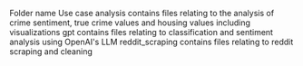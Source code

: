 Folder name	Use case
analysis	contains files relating to the analysis of crime sentiment, true crime values and housing values including visualizations
gpt	contains files relating to classification and sentiment analysis using OpenAI's LLM
reddit_scraping	contains files relating to reddit scraping and cleaning

